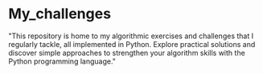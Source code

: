 # My_challenges
 "This repository is home to my algorithmic exercises and challenges that I regularly tackle, all implemented in Python. Explore practical solutions and discover simple approaches to strengthen your algorithm skills with the Python programming language."
